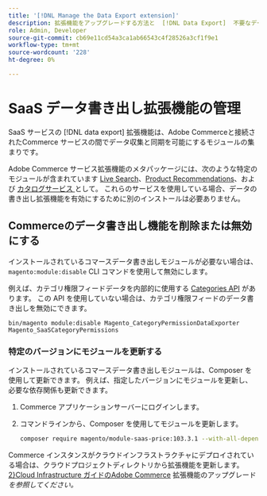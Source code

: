 ```yaml
---
title: '[!DNL Manage the Data Export extension]'
description: 拡張機能をアップグレードする方法と  [!DNL Data Export]  不要なデータ書き出しサービスを削除または無効にする方法について説明します。
role: Admin, Developer
source-git-commit: cb69e11cd54a3ca1ab66543c4f28526a3cf1f9e1
workflow-type: tm+mt
source-wordcount: '228'
ht-degree: 0%

---
```


# SaaS データ書き出し拡張機能の管理

SaaS サービスの [!DNL data export] 拡張機能は、Adobe Commerceと接続されたCommerce サービスの間でデータ収集と同期を可能にするモジュールの集まりです。

Adobe Commerce サービス拡張機能のメタパッケージには、次のような特定のモジュールが含まれています
[Live Search](/help/live-search/overview.md)、[Product Recommendations](/help/product-recommendations/overview.md)、および [ カタログサービス ](/help/catalog-service/overview.md) として。 これらのサービスを使用している場合、データの書き出し拡張機能を有効にするために別のインストールは必要ありません。

## Commerceのデータ書き出し機能を削除または無効にする

インストールされているコマースデータ書き出しモジュールが必要ない場合は、`magento:module:disable` CLI コマンドを使用して無効にします。

例えば、カテゴリ権限フィードデータを内部的に使用する [Categories API](https://developer.adobe.com/commerce/services/graphql/catalog-service/categories/) があります。 この API を使用していない場合は、カテゴリ権限フィードのデータ書き出しを無効にできます。

```shell script
bin/magento module:disable Magento_CategoryPermissionDataExporter Magento_SaaSCategoryPermissions
```

### 特定のバージョンにモジュールを更新する

インストールされているコマースデータ書き出しモジュールは、Composer を使用して更新できます。 例えば、指定したバージョンにモジュールを更新し、必要な依存関係も更新できます。

1. Commerce アプリケーションサーバーにログインします。

1. コマンドラインから、Composer を使用してモジュールを更新します。

   ```bash
   composer require magento/module-saas-price:103.3.1 --with-all-dependencies
   ```

Commerce インスタンスがクラウドインフラストラクチャにデプロイされている場合は、クラウドプロジェクトディレクトリから拡張機能を更新します。 [2}Cloud Infrastructure ガイドのAdobe Commerce](https://experienceleague.adobe.com/en/docs/commerce-cloud-service/user-guide/configure-store/extensions#upgrade-an-extension) 拡張機能のアップグレード _を参照してください。_
